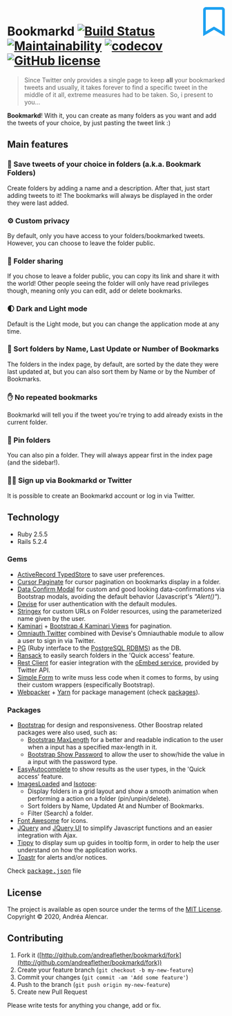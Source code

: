 <img src="./app/assets/images/bookmark-regular.svg" width="10%" align="right">

# Bookmarkd [![Build Status](https://www.travis-ci.com/andreaflether/bookmarkd.svg?branch=main)](https://www.travis-ci.com/andreaflether/bookmarkd) [![Maintainability](https://api.codeclimate.com/v1/badges/d3b4fd47ba56eafc4d50/maintainability)](https://codeclimate.com/github/andreaflether/bookmarkd/maintainability) [![codecov](https://codecov.io/gh/andreaflether/bookmarkd/branch/main/graph/badge.svg)](https://codecov.io/gh/andreaflether/bookmarkd) [![GitHub license](https://img.shields.io/github/license/andreaflether/bookmarkd)](https://github.com/andreaflether/bookmarkd/blob/main/LICENSE)

> Since Twitter only provides a single page to keep **all** your bookmarked tweets and usually, it takes forever to find a specific tweet in the middle of it all, extreme measures had to be taken. So, i present to you...

**Bookmarkd**! With it, you can create as many folders as you want and add the tweets of your choice, by just pasting the tweet link :)

## Main features
### 📂 Save tweets of your choice in folders (a.k.a. Bookmark Folders)
Create folders by adding a name and a description. After that, just start adding tweets to it! The bookmarks will always be displayed in the order they were last added.
### ⚙️ Custom privacy
By default, only you have access to your folders/bookmarked tweets. However, you can choose to leave the folder public.
### 🔗 Folder sharing
If you chose to leave a folder public, you can copy its link and share it with the world! Other people seeing the folder will only have read privileges though, meaning only you can edit, add or delete bookmarks.
### 🌓 Dark and Light mode
Default is the Light mode, but you can change the application mode at any time. 
### 🔢 Sort folders by Name, Last Update or Number of Bookmarks
The folders in the index page, by default, are sorted by the date they were last updated at, but you can also sort them by Name or by the Number of Bookmarks.
### ✋ No repeated bookmarks
Bookmarkd will tell you if the tweet you're trying to add already exists in the current folder.
### 📌 Pin folders
You can also pin a folder. They will always appear first in the index page (and the sidebar!).
### 👩‍💻  Sign up via Bookmarkd or Twitter
It is possible to create an Bookmarkd account or log in via Twitter.

## Technology
* Ruby 2.5.5
* Rails 5.2.4

### Gems
- [ActiveRecord TypedStore](https://github.com/byroot/activerecord-typedstore) to save user preferences.
- [Cursor Paginate](https://github.com/otoyo/cursor-paginate) for cursor pagination on bookmarks display in a folder.
- [Data Confirm Modal](https://github.com/ifad/data-confirm-modal) for custom and good looking data-confirmations via Bootstrap modals, avoiding the default behavior (Javascript's *"Alert()"*).
- [Devise](https://github.com/heartcombo/devise) for user authentication with the default modules.
- [Stringex](https://github.com/rsl/stringex) for custom URLs on Folder resources, using the parameterized name given by the user.
- [Kaminari](https://github.com/kaminari/kaminari) + [Bootstrap 4 Kaminari Views](https://github.com/KamilDzierbicki/bootstrap4-kaminari-views) for pagination.
- [Omniauth Twitter](https://github.com/arunagw/omniauth-twitter) combined with Devise's Omniauthable module to allow a user to sign in via Twitter.
- [PG](https://deveiate.org/code/pg/) (Ruby interface to the [PostgreSQL RDBMS](http://www.postgresql.org/)) as the DB.
- [Ransack](https://github.com/activerecord-hackery/ransack) to easily search folders in the 'Quick access' feature.
- [Rest Client](https://github.com/rest-client/rest-client) for easier integration with the [oEmbed service](https://developer.twitter.com/en/docs/twitter-for-websites/timelines/guides/oembed-api), provided by Twitter API. 
- [Simple Form](https://github.com/heartcombo/simple_form) to write muss less code when it comes to forms, by using their custom wrappers (especifically Bootstrap).
- [Webpacker](https://github.com/rails/webpacker) + [Yarn](https://classic.yarnpkg.com/) for package management (check [packages](#Packages)).

### Packages 
- [Bootstrap](https://getbootstrap.com/) for design and responsiveness. Other Boostrap related packages were also used, such as:
    - [Bootstrap MaxLength](https://github.com/mimo84/bootstrap-maxlength) for a better and readable indication to the user when a input has a specified max-length in it.
    - [Bootstrap Show Password](https://github.com/wenzhixin/bootstrap-show-password) to allow the user to show/hide the value in a input with the password type. 
- [EasyAutocomplete](http://easyautocomplete.com/) to show results as the user types, in the 'Quick access' feature.
- [ImagesLoaded](https://github.com/desandro/imagesloaded) and [Isotope](https://isotope.metafizzy.co/): 
    - Display folders in a grid layout and show a smooth animation when performing a action on a folder (pin/unpin/delete). 
    - Sort folders by Name, Updated At and Number of Bookmarks.
    - Filter (Search) a folder.
- [Font Awesome](https://fontawesome.com/) for icons.
- [JQuery](https://jquery.com/) and [JQuery UI](https://jqueryui.com/) to simplify Javascript functions and an easier integration with Ajax. 
- [Tippy](https://atomiks.github.io/tippyjs/) to display sum up guides in tooltip form, in order to help the user understand on how the application works.
- [Toastr](https://github.com/CodeSeven/toastr) for alerts and/or notices.

 Check <kbd>[package.json](./package.json)</kbd> file

## License
The project is available as open source under the terms of the [MIT License](https://opensource.org/licenses/MIT).
Copyright © 2020, Andréa Alencar.

## Contributing

1. Fork it ([http://github.com/andreaflether/bookmarkd/fork](http://github.com/andreaflether/bookmarkd/fork))
2. Create your feature branch (`git checkout -b my-new-feature`)
3. Commit your changes (`git commit -am 'Add some feature'`)
4. Push to the branch (`git push origin my-new-feature`)
5. Create new Pull Request

Please write tests for anything you change, add or fix.
